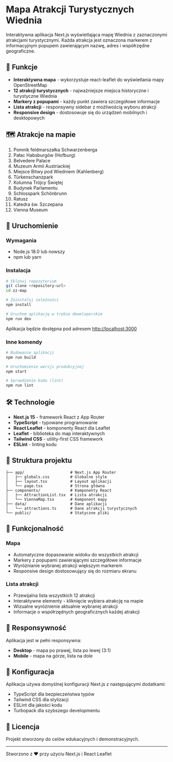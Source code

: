# Mapa Atrakcji Turystycznych Wiednia

Interaktywna aplikacja Next.js wyświetlająca mapę Wiednia z zaznaczonymi atrakcjami turystycznymi. Każda atrakcja jest oznaczona markerem z informacyjnym popupem zawierającym nazwę, adres i współrzędne geograficzne.

## 🎯 Funkcje

- **Interaktywna mapa** - wykorzystuje react-leaflet do wyświetlania mapy OpenStreetMap
- **12 atrakcji turystycznych** - najważniejsze miejsca historyczne i turystyczne Wiednia
- **Markery z popupami** - każdy punkt zawiera szczegółowe informacje
- **Lista atrakcji** - responsywny sidebar z możliwością wyboru atrakcji
- **Responsive design** - dostosowuje się do urządzeń mobilnych i desktopowych

## 🗺️ Atrakcje na mapie

1. Pomnik feldmarszałka Schwarzenberga
2. Pałac Habsburgów (Hofburg)
3. Belvedere Palace
4. Muzeum Armii Austriackiej
5. Miejsce Bitwy pod Wiedniem (Kahlenberg)
6. Türkenschanzpark
7. Kolumna Trójcy Świętej
8. Budynek Parlamentu
9. Schlosspark Schönbrunn
10. Ratusz
11. Katedra św. Szczepana
12. Vienna Museum

## 🚀 Uruchomienie

### Wymagania
- Node.js 18.0 lub nowszy
- npm lub yarn

### Instalacja

```bash
# Sklonuj repozytorium
git clone <repository-url>
cd zz-map

# Zainstaluj zależności
npm install

# Uruchom aplikację w trybie deweloperskim
npm run dev
```

Aplikacja będzie dostępna pod adresem [http://localhost:3000](http://localhost:3000)

### Inne komendy

```bash
# Budowanie aplikacji
npm run build

# Uruchomienie wersji produkcyjnej
npm start

# Sprawdzenie kodu (lint)
npm run lint
```

## 🛠️ Technologie

- **Next.js 15** - framework React z App Router
- **TypeScript** - typowane programowanie
- **React Leaflet** - komponenty React dla Leaflet
- **Leaflet** - biblioteka do map interaktywnych
- **Tailwind CSS** - utility-first CSS framework
- **ESLint** - linting kodu

## 📁 Struktura projektu

```
├── app/                    # Next.js App Router
│   ├── globals.css         # Globalne style
│   ├── layout.tsx          # Layout aplikacji
│   └── page.tsx            # Strona główna
├── components/             # Komponenty React
│   ├── AttractionList.tsx  # Lista atrakcji
│   └── ViennaMap.tsx       # Komponent mapy
├── data/                   # Dane aplikacji
│   └── attractions.ts      # Dane atrakcji turystycznych
└── public/                 # Statyczne pliki
```

## 🎨 Funkcjonalność

### Mapa
- Automatyczne dopasowanie widoku do wszystkich atrakcji
- Markery z popupami zawierającymi szczegółowe informacje
- Wyróżnianie wybranej atrakcji większym markerem
- Responsive design dostosowujący się do rozmiaru ekranu

### Lista atrakcji
- Przewijalna lista wszystkich 12 atrakcji
- Interaktywne elementy - kliknięcie wybiera atrakcję na mapie
- Wizualne wyróżnienie aktualnie wybranej atrakcji
- Informacje o współrzędnych geograficznych każdej atrakcji

## 📱 Responsywność

Aplikacja jest w pełni responsywna:
- **Desktop** - mapa po prawej, lista po lewej (3:1)
- **Mobile** - mapa na górze, lista na dole

## 🔧 Konfiguracja

Aplikacja używa domyślnej konfiguracji Next.js z następującymi dodatkami:
- TypeScript dla bezpieczeństwa typów
- Tailwind CSS dla stylizacji
- ESLint dla jakości kodu
- Turbopack dla szybszego developmentu

## 📄 Licencja

Projekt stworzony do celów edukacyjnych i demonstracyjnych.

---

Stworzono z ❤️ przy użyciu Next.js i React Leaflet
